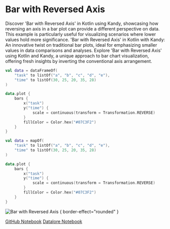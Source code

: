 # Bar with Reversed Axis

<web-summary>
Discover 'Bar with Reversed Axis' in Kotlin using Kandy, showcasing how reversing an axis in a bar plot can provide a different perspective on data.
This example is particularly useful for visualizing scenarios where lower values hold more significance.
</web-summary>

<card-summary>
'Bar with Reversed Axis' in Kotlin with Kandy:
An innovative twist on traditional bar plots, ideal for emphasizing smaller values in data comparisons and analyses.
</card-summary>

<link-summary>
Explore 'Bar with Reversed Axis' using Kotlin and Kandy, a unique approach to bar chart visualization,
offering fresh insights by inverting the conventional axis arrangement.
</link-summary>


<!---IMPORT org.jetbrains.kotlinx.kandy.letsplot.samples.Bars-->

<!---FUN bar_with_reversed_axis-->
<tabs>
<tab title="Dataframe">

```kotlin
val data = dataFrameOf(
    "task" to listOf("a", "b", "c", "d", "e"),
    "time" to listOf(30, 25, 20, 35, 28)
)

data.plot {
    bars {
        x("task")
        y("time") {
            scale = continuous(transform = Transformation.REVERSE)
        }
        fillColor = Color.hex("#07C3F2")
    }
}
```

</tab>
<tab title="Collections">

```kotlin
val data = mapOf(
    "task" to listOf("a", "b", "c", "d", "e"),
    "time" to listOf(30, 25, 20, 35, 28)
)

data.plot {
    bars {
        x("task")
        y("time") {
            scale = continuous(transform = Transformation.REVERSE)
        }
        fillColor = Color.hex("#07C3F2")
    }
}
```

</tab></tabs>
<!---END-->

![Bar with Reversed Axis](bar_with_reversed_axis.png) { border-effect="rounded" }

<seealso style="cards">
       <category ref="example-ktnb">
           <a href="https://github.com/Kotlin/kandy/blob/main/examples/notebooks/lets-plot/samples/bars/bar_with_reversed_axis.ipynb" summary="View the notebook on our GitHub repository">GitHub Notebook</a>
           <a href="https://datalore.jetbrains.com/report/static/KQKedA4jDrKu63O53gEN0z/ZL1NIQsY7scs8azMypqb1d" summary="Experiment with this example on Datalore">Datalore Notebook</a>
       </category>
</seealso>
